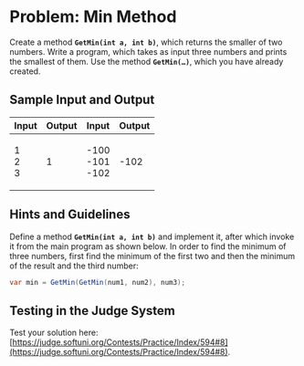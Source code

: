 # Problem: Min Method

Create a method **`GetMin(int a, int b)`**, which returns the smaller of two numbers. Write a program, which takes as input three numbers and prints the smallest of them. Use the method **`GetMin(…)`**, which you have already created.

## Sample Input and Output

| Input              | Output | Input                       | Output |
| ------------------ | ------ | --------------------------- | ------ |
| <p>1<br>2<br>3</p> | 1      | <p>-100<br>-101<br>-102</p> | -102   |

## Hints and Guidelines

Define a method **`GetMin(int a, int b)`** and implement it, after which invoke it from the main program as shown below. In order to find the minimum of three numbers, first find the minimum of the first two and then the minimum of the result and the third number:

```csharp
var min = GetMin(GetMin(num1, num2), num3);
```

## Testing in the Judge System

Test your solution here: [https://judge.softuni.org/Contests/Practice/Index/594#8](https://judge.softuni.org/Contests/Practice/Index/594#8).
